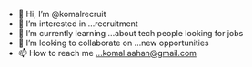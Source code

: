 - 👋 Hi, I’m @komalrecruit
- 👀 I’m interested in ...recruitment 
- 🌱 I’m currently learning ...about tech people looking for jobs 
- 💞️ I’m looking to collaborate on ...new opportunities 
- 📫 How to reach me ...komal.aahan@gmail.com

<!---
komalrecruit/komalrecruit is a ✨ special ✨ repository because its `README.md` (this file) appears on your GitHub profile.
You can click the Preview link to take a look at your changes.
--->

